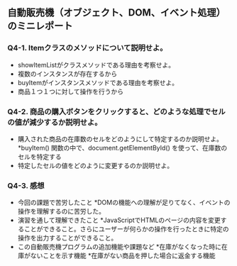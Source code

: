 ## 自動販売機（オブジェクト、DOM、イベント処理）のミニレポート
### Q4-1. Itemクラスのメソッドについて説明せよ。
* showItemListがクラスメソッドである理由を考察せよ。
* 複数のインスタンスが存在するから
* buyItemがインスタンスメソッドである理由を考察せよ。
* 商品１つ１つに対して操作を行うから
### Q4-2. 商品の購入ボタンをクリックすると、どのような処理でセルの値が減少するか説明せよ。
* 購入された商品の在庫数のセルをどのようにして特定するのか説明せよ。
    *buyItem() 関数の中で、document.getElementById() を使って、在庫数のセルを特定する
* 特定したセルの値をどのように変更するのか説明せよ。
  
### Q4-3. 感想
* 今回の課題で苦労したこと
    *DOMの機能への理解が足りてなく、イベントの操作を理解するのに苦労した。
* 演習を通して理解できたこと
    *JavaScriptでHTMLのページの内容を変更することができること。さらにユーザーが何らかの操作を行ったときに特定の操作を出力することができること。
* この自動販売機プログラムの追加機能や課題など
    *在庫がなくなった時に在庫がないことを示す機能
    *在庫がない商品を押した場合に返金する機能

